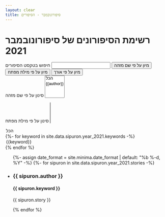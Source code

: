 ```yaml
---
layout: clear
title: סיפורונובמבר - הסיפורים
---
```


<script src="//cdnjs.cloudflare.com/ajax/libs/list.js/1.5.0/list.min.js"></script>
<script src="https://ajax.googleapis.com/ajax/libs/jquery/3.4.1/jquery.min.js"></script>
<h1>רשימת הסיפורונים של סיפורונובמבר 2021</h1>
<div id="sipuron-list">
<label>חיפוש בטקסט הסיפורים</label>
<input class="search" id="story-search"/>
<button class="sort" data-sort="author">מיון על פי שם מזהה</button>
<button class="sort" data-sort="keyword">מיון על פי מילת מפתח</button>
<button class="sort" data-sort="length">מיון על פי אורך</button>
<br />
<label for="authors">סינון על פי שם מזהה</label>
<select name="authors" id="authors_filter" multiple>
<option value="הכל">הכל</option>
{%- for author in site.data.sipuron.year_2021.authors -%}
<option value="{{author}}">{{author}}</option>
{% endfor %}
</select>

<label for="keywords">סינון על פי מילת מפתח</label>
<select name="keywords" id="keywords_filter" multiple>
<option value="הכל">הכל</option>
{%- for keyword in site.data.sipuron.year_2021.keywords -%}
<option value="{{keyword}}">{{keyword}}</option>
{% endfor %}
</select>


  <ul class="list" >
  {%- assign date_format = site.minima.date_format | default: "%b %-d, %Y" -%}
  {%- for sipuron in site.data.sipuron.year_2021.stories -%}
    <li>
    <h3 class="author">{{ sipuron.author }}</h3>
    <h4 class="keyword">{{ sipuron.keyword }}</h4>
    <p class="story" style="white-space: pre-line;">{{ sipuron.story }}</p>
    <div hidden class="length">{{ sipuron.length }}</div>
    </li>
  {% endfor %}
  </ul>
</div>

<script type="text/javascript">
$(document).ready(function(){
var options = {
  valueNames: [ 'author', 'keyword', 'length', 'story'],
  searchColumns: ['story']
};
var postList = new List('sipuron-list', options);

function passes_filters(item){
  var selected_authors = $('#authors_filter').val();
  var selected_keywords = $('#keywords_filter').val();
   if ((selected_authors.includes("הכל") || selected_authors.length == 0 || selected_authors.includes(item.values().author)) &&
      (selected_keywords.includes("הכל") || selected_keywords.length == 0 || selected_keywords.includes(item.values().keyword))){
        return true;
      } else {
        return false;
      }
    return false;
}

$('#authors_filter').change(function() {
    postList.filter(passes_filters);        
});

$('#keywords_filter').change(function() {
    postList.filter(passes_filters);
});

});
</script>
